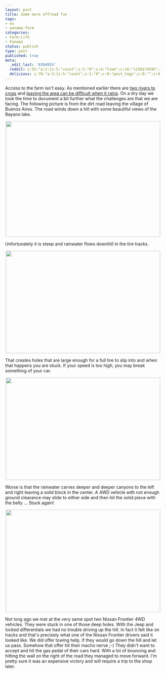 ```yaml
---
layout: post
title: Some more offroad fun
tags:
- en
- panama-farm
categories:
- Farm-Life
- Panama
status: publish
type: post
published: true
meta:
  _edit_last: '6384953'
  reddit: s:55:"a:2:{s:5:"count";s:1:"0";s:4:"time";s:10:"1258174595";}";
  delicious: s:78:"a:3:{s:5:"count";s:1:"0";s:9:"post_tags";s:0:"";s:4:"time";s:10:"1258174593";}";
---
```

Access to the farm isn't easy. As mentioned earlier there are <a href="/2009/09/04/how-to-get-to-the-farm.html">two rivers to cross</a> and <a href="/2009/09/07/sometimes-leaving-can-be-difficult.html">leaving the area can be difficult when it rains</a>. On a dry day we took the time to document a bit further what the challenges are that we are facing. The following picture is from the dirt road leaving the village of Buenos Aires. The road winds down a hill with some beautiful views of the Bayano lake.

<a href="http://www.flickr.com/photos/34665899@N00/3975694092" title="View '' on Flickr.com"><div style="text-align:center;"><img src="http://farm4.static.flickr.com/3454/3975694092_a6d57fa263.jpg" alt="" border="0" width="500" height="375" /></div></a>

Unfortunately it is steep and rainwater flows downhill in the tire tracks.

<a href="http://www.flickr.com/photos/34665899@N00/3975678932" title="View '' on Flickr.com"><div style="text-align:center;"><img src="http://farm3.static.flickr.com/2614/3975678932_d148e2d61d.jpg" alt="" border="0" width="500" height="332" /></div></a>

That creates holes that are large enough for a full tire to slip into and when that happens you are stuck. If your speed is too high, you may break something of your car.

<a href="http://www.flickr.com/photos/34665899@N00/3975676850" title="View '' on Flickr.com"><div style="text-align:center;"><img src="http://farm4.static.flickr.com/3450/3975676850_9094f627a1.jpg" alt="" border="0" width="500" height="332" /></div></a>

Worse is that the rainwater carves deeper and deeper canyons to the left and right leaving a solid block in the center. A 4WD vehicle with not enough ground clearance may slide to either side and then hit the solid piece with the belly ... Stuck again!

<a href="http://www.flickr.com/photos/34665899@N00/3974911417" title="View '' on Flickr.com"><div style="text-align:center;"><img src="http://farm3.static.flickr.com/2565/3974911417_e0de6b6e48.jpg" alt="" border="0" width="500" height="332" /></div></a>

Not long ago we met at the very same spot two Nissan Frontier 4WD vehicles. They were stuck in one of those deep holes. With the Jeep and locked differentials we had no trouble driving up the hill. In fact it felt like on tracks and that's precisely what one of the Nissan Frontier drivers said it looked like. We did offer towing help, if they would go down the hill and let us pass. Somehow that offer hit their macho nerve ;-) They didn't want to accept and hit the gas pedal of their cars hard. With a lot of bouncing and hitting the wall on the right of the road they managed to move forward. I'm pretty sure it was an expensive victory and will require a trip to the shop later.
